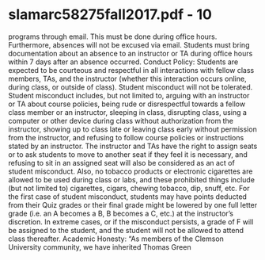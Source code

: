 # slamarc58275fall2017.pdf - 10

programs through email. This must be done during office hours. Furthermore, absences will not be excused
via email. Students must bring documentation about an absence to an instructor or TA during office hours
within 7 days after an absence occurred.
Conduct Policy: Students are expected to be courteous and respectful in all interactions with fellow class
members, TAs, and the instructor (whether this interaction occurs online, during class, or outside of class).
Student misconduct will not be tolerated. Student misconduct includes, but not limited to, arguing with
an instructor or TA about course policies, being rude or disrespectful towards a fellow class member or
an instructor, sleeping in class, disrupting class, using a computer or other device during class without
authorization from the instructor, showing up to class late or leaving class early without permission from
the instructor, and refusing to follow course policies or instructions stated by an instructor. The instructor
and TAs have the right to assign seats or to ask students to move to another seat if they feel it is necessary,
and refusing to sit in an assigned seat will also be considered as an act of student misconduct. Also, no
tobacco products or electronic cigarettes are allowed to be used during class or labs, and these prohibited
things include (but not limited to) cigarettes, cigars, chewing tobacco, dip, snuff, etc. For the first case of
student misconduct, students may have points deducted from their Quiz grades or their final grade might be
lowered by one full letter grade (i.e. an A becomes a B, B becomes a C, etc.) at the instructor’s discretion.
In extreme cases, or if the misconduct persists, a grade of F will be assigned to the student, and the student
will not be allowed to attend class thereafter.
Academic Honesty: “As members of the Clemson University community, we have inherited Thomas Green